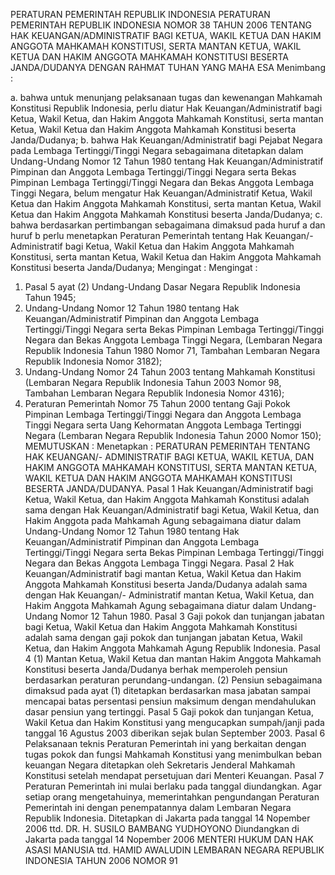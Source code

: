  PERATURAN PEMERINTAH REPUBLIK INDONESIA PERATURAN PEMERINTAH REPUBLIK INDONESIA NOMOR 38 TAHUN 2006 TENTANG HAK KEUANGAN/ADMINISTRATIF BAGI KETUA, WAKIL KETUA DAN HAKIM ANGGOTA MAHKAMAH KONSTITUSI, SERTA MANTAN KETUA, WAKIL KETUA DAN HAKIM ANGGOTA MAHKAMAH KONSTITUSI BESERTA JANDA/DUDANYA
DENGAN RAHMAT TUHAN YANG MAHA ESA
Menimbang :

a. bahwa untuk menunjang pelaksanaan tugas dan kewenangan Mahkamah Konstitusi Republik Indonesia, perlu diatur Hak Keuangan/Administratif bagi Ketua, Wakil Ketua, dan Hakim Anggota Mahkamah Konstitusi, serta mantan Ketua, Wakil Ketua dan Hakim Anggota Mahkamah Konstitusi beserta Janda/Dudanya;
b. bahwa Hak Keuangan/Administratif bagi Pejabat Negara pada Lembaga Tertinggi/Tinggi Negara sebagaimana ditetapkan dalam Undang-Undang Nomor 12 Tahun 1980 tentang Hak Keuangan/Administratif Pimpinan dan Anggota Lembaga Tertinggi/Tinggi Negara serta Bekas Pimpinan Lembaga Tertinggi/Tinggi Negara dan Bekas Anggota Lembaga Tinggi Negara, belum mengatur Hak Keuangan/Administratif Ketua, Wakil Ketua dan Hakim Anggota Mahkamah Konstitusi, serta mantan Ketua, Wakil Ketua dan Hakim Anggota Mahkamah Konstitusi beserta Janda/Dudanya;
c. bahwa berdasarkan pertimbangan sebagaimana dimaksud pada huruf a dan huruf b perlu menetapkan Peraturan Pemerintah tentang Hak Keuangan/- Administratif bagi Ketua, Wakil Ketua dan Hakim Anggota Mahkamah Konstitusi, serta mantan Ketua, Wakil Ketua dan Hakim Anggota Mahkamah Konstitusi beserta Janda/Dudanya;
Mengingat :
Mengingat :

1. Pasal 5 ayat (2) Undang-Undang Dasar Negara Republik Indonesia Tahun 1945;
2. Undang-Undang Nomor 12 Tahun 1980 tentang Hak Keuangan/Administratif Pimpinan dan Anggota Lembaga Tertinggi/Tinggi Negara serta Bekas Pimpinan Lembaga Tertinggi/Tinggi Negara dan Bekas Anggota Lembaga Tinggi Negara, (Lembaran Negara Republik Indonesia Tahun 1980 Nomor 71, Tambahan Lembaran Negara Republik Indonesia Nomor 3182);
3. Undang-Undang Nomor 24 Tahun 2003 tentang Mahkamah Konstitusi (Lembaran Negara Republik Indonesia Tahun 2003 Nomor 98, Tambahan Lembaran Negara Republik Indonesia Nomor 4316);
4. Peraturan Pemerintah Nomor 75 Tahun 2000 tentang Gaji Pokok Pimpinan Lembaga Tertinggi/Tinggi Negara dan Anggota Lembaga Tinggi Negara serta Uang Kehormatan Anggota Lembaga Tertinggi Negara (Lembaran Negara Republik Indonesia Tahun 2000 Nomor 150);
MEMUTUSKAN :
 Menetapkan : PERATURAN PEMERINTAH TENTANG HAK KEUANGAN/- ADMINISTRATIF BAGI KETUA, WAKIL KETUA, DAN HAKIM ANGGOTA MAHKAMAH KONSTITUSI, SERTA MANTAN KETUA, WAKIL KETUA DAN HAKIM ANGGOTA MAHKAMAH KONSTITUSI BESERTA JANDA/DUDANYA.
Pasal 1
Hak Keuangan/Administratif bagi Ketua, Wakil Ketua, dan Hakim Anggota Mahkamah Konstitusi adalah sama dengan Hak Keuangan/Administratif bagi Ketua, Wakil Ketua, dan Hakim Anggota pada Mahkamah Agung sebagaimana diatur dalam Undang-Undang Nomor 12 Tahun 1980 tentang Hak Keuangan/Administratif Pimpinan dan Anggota Lembaga Tertinggi/Tinggi Negara serta Bekas Pimpinan Lembaga Tertinggi/Tinggi Negara dan Bekas Anggota Lembaga Tinggi Negara.
Pasal 2
Hak Keuangan/Administratif bagi mantan Ketua, Wakil Ketua dan Hakim Anggota Mahkamah Konstitusi beserta Janda/Dudanya adalah sama dengan Hak Keuangan/- Administratif mantan Ketua, Wakil Ketua, dan Hakim Anggota Mahkamah Agung sebagaimana diatur dalam Undang-Undang Nomor 12 Tahun 1980.
Pasal 3
Gaji pokok dan tunjangan jabatan bagi Ketua, Wakil Ketua dan Hakim Anggota Mahkamah Konstitusi adalah sama dengan gaji pokok dan tunjangan jabatan Ketua, Wakil Ketua, dan Hakim Anggota Mahkamah Agung Republik Indonesia.
Pasal 4
(1) Mantan Ketua, Wakil Ketua dan mantan Hakim Anggota Mahkamah Konstitusi beserta Janda/Dudanya berhak memperoleh pensiun berdasarkan peraturan perundang-undangan.
(2) Pensiun sebagaimana dimaksud pada ayat (1) ditetapkan berdasarkan masa jabatan sampai mencapai batas persentasi pensiun maksimum dengan mendahulukan dasar pensiun yang tertinggi.
Pasal 5
Gaji pokok dan tunjangan Ketua, Wakil Ketua dan Hakim Konstitusi yang mengucapkan sumpah/janji pada tanggal 16 Agustus 2003 diberikan sejak bulan September 2003.
Pasal 6
Pelaksanaan teknis Peraturan Pemerintah ini yang berkaitan dengan tugas pokok dan fungsi Mahkamah Konstitusi yang menimbulkan beban keuangan Negara ditetapkan oleh Sekretaris Jenderal Mahkamah Konstitusi setelah mendapat persetujuan dari Menteri Keuangan.
Pasal 7
Peraturan Pemerintah ini mulai berlaku pada tanggal diundangkan.
Agar setiap orang mengetahuinya, memerintahkan pengundangan Peraturan Pemerintah ini dengan penempatannya dalam Lembaran Negara Republik Indonesia. Ditetapkan di Jakarta pada tanggal 14 Nopember 2006 ttd. DR. H. SUSILO BAMBANG YUDHOYONO Diundangkan di Jakarta pada tanggal 14 Nopember 2006 MENTERI HUKUM DAN HAK ASASI MANUSIA ttd. HAMID AWALUDIN LEMBARAN NEGARA REPUBLIK INDONESIA TAHUN 2006 NOMOR 91